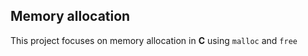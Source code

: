 ## Memory allocation

This project focuses on memory allocation in **C** using `malloc` and `free` 
